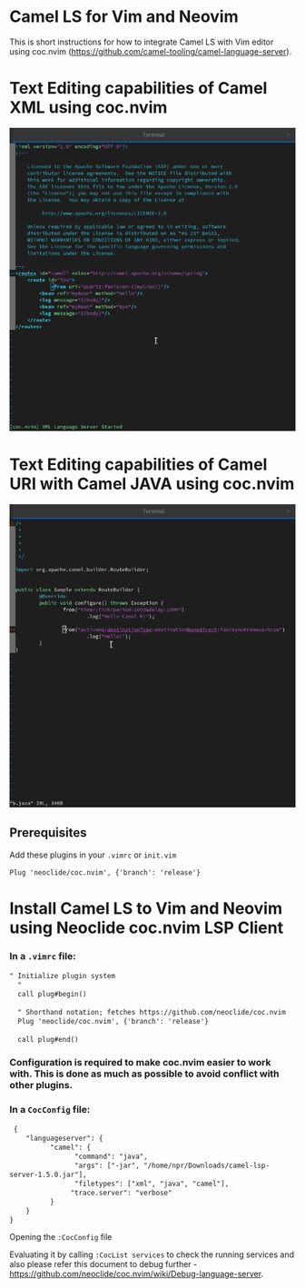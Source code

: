 # Camel LS for Vim and Neovim  

This is short instructions for how to integrate Camel LS with Vim editor using coc.nvim (https://github.com/camel-tooling/camel-language-server).

# Text Editing capabilities of Camel XML using coc.nvim

![xmlnvim](images/xmlnvim.gif)

# Text Editing capabilities of Camel URI with Camel JAVA using coc.nvim

![javanvim](images/javanvim.gif)

## Prerequisites

Add these plugins in your `.vimrc` or `init.vim`
```
Plug 'neoclide/coc.nvim', {'branch': 'release'}
```

# Install Camel LS to Vim and Neovim using Neoclide coc.nvim LSP Client 

### In a `.vimrc` file:
```
" Initialize plugin system
  "
  call plug#begin()
  
  " Shorthand notation; fetches https://github.com/neoclide/coc.nvim
  Plug 'neoclide/coc.nvim', {'branch': 'release'}
  
  call plug#end()
```
### Configuration is required to make coc.nvim easier to work with. This is done as much as possible to avoid conflict with other plugins.

### In a `CocConfig` file:
```
 {
    "languageserver": {
          "camel": {
                "command": "java",
                "args": ["-jar", "/home/npr/Downloads/camel-lsp-server-1.5.0.jar"],
                "filetypes": ["xml", "java", "camel"],
               "trace.server": "verbose"
          }
    }
}
```
Opening the `:CocConfig` file

Evaluating it by calling `:CocList services` to check the running services and also please refer this document to debug further - https://github.com/neoclide/coc.nvim/wiki/Debug-language-server.



